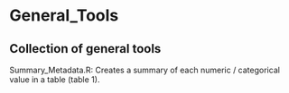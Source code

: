 # General_Tools

Collection of general tools
---------------------------

Summary_Metadata.R: Creates a summary of each numeric / categorical value in a table (table 1).
